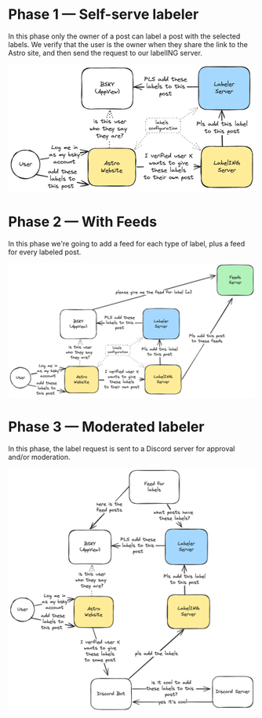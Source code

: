 # Phase 1 — Self-serve labeler

In this phase only the owner of a post can label a post with the
selected labels. We verify that the user is the owner when they
share the link to the Astro site, and then send the request to
our labelING server.

![ALT](./architecture.excalidraw.png)

# Phase 2 — With Feeds

In this phase we're going to add a feed for each type of label, plus a feed for every labeled post.

![ALT](./architecture2.excalidraw.png)

# Phase 3 — Moderated labeler

In this phase, the label request is sent to a Discord server for
approval and/or moderation.

![ALT](./architecture3.excalidraw.png)
